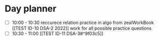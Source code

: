 

# Day planner

- [ ] 10:00 - 10:30 reccurece relation practice in algo from zealWorkBook [[TEST ID-10 DSA-2 2022]] work for all possible practice questions
- [ ] 10:30 - 11:00 [[TEST ID-11 DSA-3#^9f03c5]]
